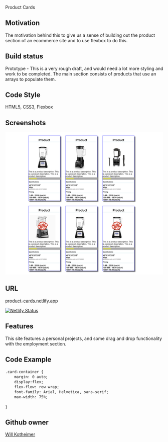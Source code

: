 
Product Cards

## Motivation
The motivation behind this to give us a sense of building out the product section of an 
ecommerce site and to use flexbox to do this.

## Build status
Prototype - This is a very rough draft, and would need a lot more styling and work to be completed.
The main section consists of products that use an arrays to populate them.

## Code Style
HTML5, CSS3, Flexbox

## Screenshots

![](https://github.com/willkotheimer/ASSIGNMENT-product-cards/blob/master/127.0.0.1_8080_%20(4).png)

## URL

[product-cards.netlify.app](product-cards.netlify.app)

[![Netlify Status](https://api.netlify.com/api/v1/badges/4698c365-d3c8-40ab-93eb-c7d26a88a540/deploy-status)](https://app.netlify.com/sites/product-cards/deploys)

## Features
This site features a personal projects, and some drag and drop functionality with the employment section.

## Code Example
```
.card-container {
    margin: 0 auto;
    display:flex;
    flex-flow: row wrap;
    font-family: Arial, Helvetica, sans-serif;
    max-width: 75%;
    
}

```
## Github owner

[Will Kotheimer](https://github.com/willkotheimer)

